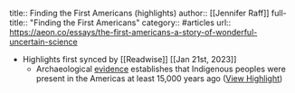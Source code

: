 title:: Finding the First Americans (highlights)
author:: [[Jennifer Raff]]
full-title:: "Finding the First Americans"
category:: #articles
url:: https://aeon.co/essays/the-first-americans-a-story-of-wonderful-uncertain-science

- Highlights first synced by [[Readwise]] [[Jan 21st, 2023]]
	- Archaeological [evidence](https://www.science.org/doi/10.1126/science.aat5447) establishes that Indigenous peoples were present in the Americas at least 15,000 years ago ([View Highlight](https://read.readwise.io/read/01gps4vzf22x5p03kbjcd7x7rn))